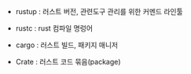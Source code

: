 
- rustup : 러스트 버전, 관련도구 관리를 위한 커멘드 라인툴
- rustc : rust 컴파일 명렁어
- cargo : 러스트 빌드, 패키지 매니저

- Crate : 러스트 코드 묶음(package)
